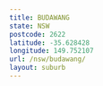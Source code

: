 ```yaml
---
title: BUDAWANG
state: NSW
postcode: 2622
latitude: -35.628428
longitude: 149.752107
url: /nsw/budawang/
layout: suburb
---
```

